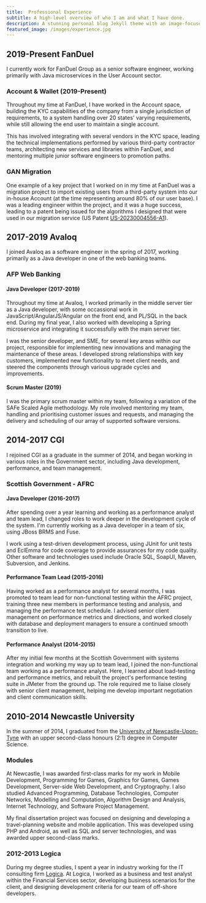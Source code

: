 ```yaml
---
title:  Professional Experience
subtitle: A high-level overview of who I am and what I have done.
description: A stunning personal blog Jekyll theme with an image-focused design.
featured_image: /images/experience.jpg
---
```


## 2019-Present FanDuel

I currently work for FanDuel Group as a senior software engineer, working primarily with Java microservices in the User Account sector.

### Account & Wallet (2019-Present)
                              
Throughout my time at FanDuel, I have worked in the Account space, building the KYC capabilities of the company from a single jurisdiction of requirements, to a system handling over 20 states' varying requirements, while still allowing the end user to maintain a single account.

This has involved integrating with several vendors in the KYC space, leading the technical implementations performed by various third-party contractor teams, architecting new services and libraries within FanDuel, and mentoring multiple junior software engineers to promotion paths.

### GAN Migration

One example of a key project that I worked on in my time at FanDuel was a migration project to import existing users from a third-party system into our in-house Account (at the time representing around 80% of our user base). I was a leading engineer within the project, and it was a huge success, leading to a patent being issued for the algorithms I designed that were used in our migration service (US Patent [US-20230004556-A1](https://ppubs.uspto.gov/dirsearch-public/print/downloadPdf/20230004556)).
                        
## 2017-2019 Avaloq

I joined Avaloq as a software engineer in the spring of 2017, working primarily as a Java developer in one of the web banking teams.
               
### AFP Web Banking

#### Java Developer (2017-2019)

Throughout my time at Avaloq, I worked primarily in the middle server tier as a Java developer, with some occassional work in JavaScript/AngularJS/Angular on the front end, and PL/SQL in the back end. During my final year, I also worked with developing a Spring microservice and integrating it successfully with the main server tier.

I was the senior developer, and SME, for several key areas within our project, responsible for implementing new innovations and managing the maintenance of these areas. I developed strong relationships with key customers, implemented new functionality to meet client needs, and steered the components through various upgrade cycles and improvements.

#### Scrum Master (2019)

I was the primary scrum master within my team, following a variation of the SAFe Scaled Agile methodology. My role involved mentoring my team, handling and prioritising customer issues and requests, and managing the delivery and scheduling of our array of supported software versions.

## 2014-2017 CGI

I rejoined CGI as a graduate in the summer of 2014, and began working in various roles in the Government sector, including Java development, performance, and team management.

### Scottish Government - AFRC

#### Java Developer (2016-2017)

After spending over a year learning and working as a performance analyst and team lead, I changed roles to work deeper in the development cycle of the system. I'm currently working as a Java developer in a team of six, using JBoss BRMS and Fuse.

I work using a test-driven development process, using JUnit for unit tests and EclEmma for code coverage to provide assurances for my code quality. Other software and technologies used include Oracle SQL, SoapUI, Maven, Subversion, and Jenkins.

#### Performance Team Lead (2015-2016)

Having worked as a performance analyst for several months, I was promoted to team lead for non-functional testing within the AFRC project, training three new members in performance testing and analysis, and managing the performance test schedule. I advised senior client management on performance metrics and directions, and worked closely with database and deployment managers to ensure a continued smooth transition to live.

#### Performance Analyst (2014-2015)

After my initial few months at the Scottish Government with systems integration and working my way up to team lead, I joined the non-functional team working as a performance analyst. Here, I learned about load-testing and performance metrics, and rebuilt the project's performance testing suite in JMeter from the ground up. The role required me to liaise closely with senior client management, helping me develop important negotiation and client communication skills.

## 2010-2014 Newcastle University

In the summer of 2014, I graduated from the [University of Newcastle-Upon-Tyne](https://www.ncl.ac.uk) with an upper second-class honours (2:1) degree in Computer Science.

### Modules

At Newcastle, I was awarded first-class marks for my work in Mobile Development, Programming for Games, Graphics for Games, Games Development, Server-side Web Development, and Cryptography. I also studied Advanced Programming, Database Technologies, Computer Networks, Modelling and Computation, Algorithm Design and Analysis, Internet Technology, and Software Project Management.


My final dissertation project was focused on designing and developing a travel-planning website and mobile application. This was developed using PHP and Android, as well as SQL and server technologies, and was awarded upper second-class marks.

### 2012-2013 Logica

During my degree studies, I spent a year in industry working for the IT consulting firm [Logica](https://www.cgi.com/en). At Logica, I worked as a business and test analyst within the Financial Services sector, developing business scenarios for the client, and designing development criteria for our team of off-shore developers.
